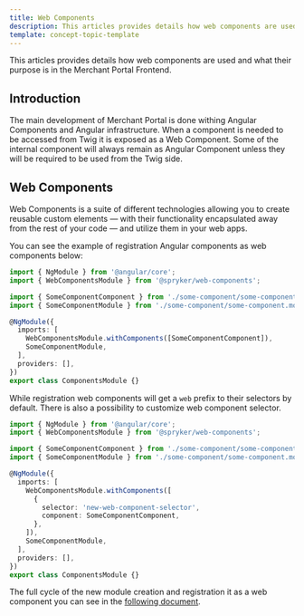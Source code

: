 ```yaml
---
title: Web Components
description: This articles provides details how web components are used and what their purpose is in the Merchant Portal Frontend.
template: concept-topic-template
---
```


This articles provides details how web components are used and what their purpose is in the Merchant Portal Frontend.

## Introduction

The main development of Merchant Portal is done withing Angular Components and Angular infrastructure. When a component is needed to be accessed from Twig it is exposed as a Web Component.
Some of the internal component will always remain as Angular Component unless they will be required to be used from the Twig side.

## Web Components

Web Components is a suite of different technologies allowing you to create reusable custom elements — with their functionality encapsulated away from the rest of your code — and utilize them in your web apps.

You can see the example of registration Angular components as web components below:

```ts
import { NgModule } from '@angular/core';
import { WebComponentsModule } from '@spryker/web-components';

import { SomeComponentComponent } from './some-component/some-component.component';
import { SomeComponentModule } from './some-component/some-component.module';

@NgModule({
  imports: [
    WebComponentsModule.withComponents([SomeComponentComponent]),
    SomeComponentModule,
  ],
  providers: [],
})
export class ComponentsModule {}
```

While registration web components will get a `web` prefix to their selectors by default. There is also a possibility to customize web component selector.

```ts
import { NgModule } from '@angular/core';
import { WebComponentsModule } from '@spryker/web-components';

import { SomeComponentComponent } from './some-component/some-component.component';
import { SomeComponentModule } from './some-component/some-component.module';

@NgModule({
  imports: [
    WebComponentsModule.withComponents([
      {
        selector: 'new-web-component-selector',
        component: SomeComponentComponent,
      },
    ]),
    SomeComponentModule,
  ],
  providers: [],
})
export class ComponentsModule {}
```

The full cycle of the new module creation and registration it as a web component you can see in the [following document](/docs/marketplace/dev/howtos/how-to-create-a-new-module-with-application.html).
